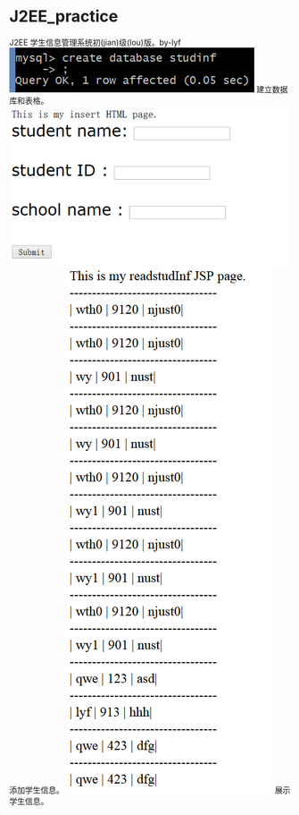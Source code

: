﻿# J2EE_practice
J2EE 学生信息管理系统初(jian)级(lou)版。by-lyf
![](builddatabase.png)
建立数据库和表格。
![](insert.png)
添加学生信息。
![](studInf.png)
展示学生信息。